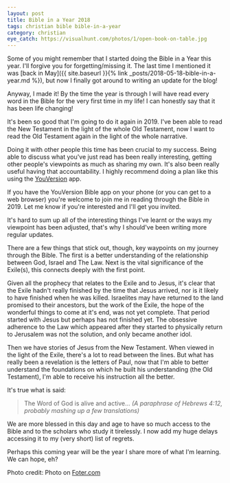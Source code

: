 ```yaml
---
layout: post
title: Bible in a Year 2018
tags: christian bible bible-in-a-year
category: christian
eye_catch: https://visualhunt.com/photos/1/open-book-on-table.jpg
---
```


Some of you might remember that I started doing the Bible in a Year this year. I'll forgive you for forgetting/missing it. The last time I mentioned it was [back in May]({{ site.baseurl }}{% link _posts/2018-05-18-bible-in-a-year.md %}), but now I finally got around to writing an update for the blog!

Anyway, I made it! By the time the year is through I will have read every word in the Bible for the very first time in my life! I can honestly say that it has been life changing!

It's been so good that I'm going to do it again in 2019. I've been able to read the New Testament in the light of the whole Old Testament, now I want to read the Old Testament again in the light of the whole narrative.

<!--more-->

Doing it with other people this time has been crucial to my success. Being able to discuss what you've just read has been really interesting, getting other people's viewpoints as much as sharing my own. It's also been really useful having that accountability. I highly recommend doing a plan like this using the [YouVersion](https://my.bible.com/) app.

If you have the YouVersion Bible app on your phone (or you can get to a web browser) you're welcome to join me in reading through the Bible in 2019. Let me know if you're interested and I'll get you invited.

It's hard to sum up all of the interesting things I've learnt or the ways my viewpoint has been adjusted, that's why I should've been writing more regular updates.

There are a few things that stick out, though, key waypoints on my journey through the Bible. The first is a better understanding of the relationship between God, Israel and The Law. Next is the vital significance of the Exile(s), this connects deeply with the first point.

Given all the prophecy that relates to the Exile and to Jesus, it's clear that the Exile hadn't really finished by the time that Jesus arrived, nor is it likely to have finished when he was killed. Israelites may have returned to the land promised to their ancestors, but the work of the Exile, the hope of the wonderful things to come at it's end, was not yet complete. That period started with Jesus but perhaps has not finished yet. The obsessive adherence to the Law which appeared after they started to physically return to Jerusalem was not the solution, and only became another idol.

Then we have stories of Jesus from the New Testament. When viewed in the light of the Exile, there's a lot to read between the lines. But what has really been a revelation is the letters of Paul, now that I'm able to better understand the foundations on which he built his understanding (the Old Testament), I'm able to receive his instruction all the better.

It's true what is said:
> The Word of God is alive and active... _(A paraphrase of Hebrews 4:12, probably mashing up a few translations)_

We are more blessed in this day and age to have so much access to the Bible and to the scholars who study it tirelessly. I now add my huge delays accessing it to my (very short) list of regrets.

Perhaps this coming year will be the year I share more of what I'm learning. We can hope, eh?

Photo credit: Photo on [Foter.com](https://foter.com)